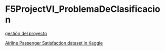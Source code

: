 # F5ProjectVI_ProblemaDeClasificacion
[gestión del proyecto](https://anthonycpcode.atlassian.net/jira/software/projects/AIR/summary)

[Airline Passenger Satisfaction dataset in Kaggle](https://www.kaggle.com/datasets/teejmahal20/airline-passenger-satisfaction/data)
